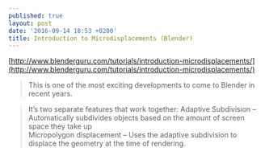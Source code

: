```yaml
---
published: true
layout: post
date: '2016-09-14 18:53 +0200'
title: Introduction to Microdisplacements (Blender)
---
```

[http://www.blenderguru.com/tutorials/introduction-microdisplacements/](http://www.blenderguru.com/tutorials/introduction-microdisplacements/)

> This is one of the most exciting developments to come to Blender in recent years.

> It’s two separate features that work together:
> Adaptive Subdivision – Automatically subdivides objects based on the amount of screen space they take up  
> Micropolygon displacement – Uses the adaptive subdivision to displace the geometry at the time of rendering.
